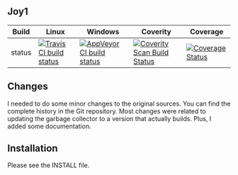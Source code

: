 Joy1
----

Build|Linux|Windows|Coverity|Coverage
---|---|---|---|---
status|[![Travis CI build status](https://travis-ci.org/Wodan58/joy1.svg?branch=master)](https://travis-ci.org/Wodan58/joy1)|[![AppVeyor CI build status](https://ci.appveyor.com/api/projects/status/github/Wodan58/joy1?branch=master&svg=true)](https://ci.appveyor.com/project/Wodan58/joy1)|<a href="https://scan.coverity.com/projects/wodan58-joy1"><img alt="Coverity Scan Build      Status" src="https://scan.coverity.com/projects/14633/badge.svg"/></a>|[![Coverage Status](https://coveralls.io/repos/github/Wodan58/joy1/badge.svg?branch=master)](https://coveralls.io/github/Wodan58/joy1?branch=master)

Changes
-------

I needed to do some minor changes to the original sources. You can find the
complete history in the Git repository. Most changes were related to updating
the garbage collector to a version that actually builds. Plus, I added some
documentation.

Installation
------------

Please see the INSTALL file.

